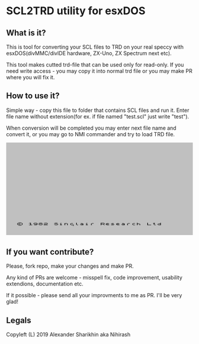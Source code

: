 # SCL2TRD utility for esxDOS

## What is it?

This is tool for converting your SCL files to TRD on your real speccy with esxDOS(divMMC/divIDE hardware, ZX-Uno, ZX Spectrum next etc).

This tool makes cutted trd-file that can be used only for read-only. If you need write access - you may copy it into normal trd file or you may make PR where you will fix it.

## How to use it?

Simple way - copy this file to folder that contains SCL files and run it. Enter file name without extension(for ex. if file named "test.scl" just write "test"). 

When conversion will be completed you may enter next file name and convert it, or you may go to NMI commander and try to load TRD file.

![Demo](doc/usage.gif?raw=true "Demo")

## If you want contribute?

Please, fork repo, make your changes and make PR.

Any kind of PRs are welcome - misspell fix, code improvement, usability extendions, documentation etc.

If it possible - please send all your improvments to me as PR. I'll be very glad!

## Legals

Copyleft (L) 2019 Alexander Sharikhin aka Nihirash
